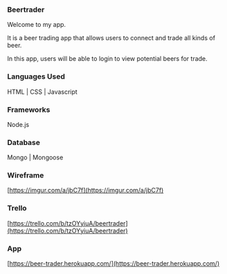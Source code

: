 ### Beertrader

Welcome to my app.

It is a beer trading app that allows users to connect and trade all kinds of beer.

In this app, users will be able to login to view potential beers for trade. 

### Languages Used

HTML  |  CSS  |  Javascript

### Frameworks

Node.js

### Database

Mongo  |  Mongoose  

### Wireframe
[https://imgur.com/a/jbC7f](https://imgur.com/a/jbC7f)

### Trello
[https://trello.com/b/tzOYyiuA/beertrader](https://trello.com/b/tzOYyiuA/beertrader)

### App

[https://beer-trader.herokuapp.com/](https://beer-trader.herokuapp.com/)
